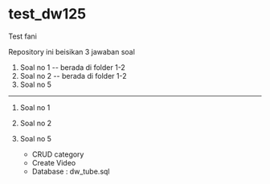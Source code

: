 # test_dw125
Test fani

Repository ini beisikan 3 jawaban soal
1. Soal no 1   -- berada di folder 1-2
2. Soal no 2   -- berada di folder 1-2
3. Soal no 5
 --------------------------------------
 1. Soal no 1
    
 2. Soal no 2
    
 3. Soal no 5
    - CRUD category
    - Create Video
    - Database : dw_tube.sql
